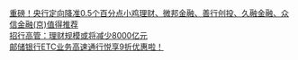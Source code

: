   
[重磅！央行定向降准0.5个百分点小鸡理财、微邦金融、善行创投、久融金融、众信金融(京)值得推荐](http://www.dianyue.me/archives/791/liy3n7trs4uil3og/)  
[招行高管：理财规模或将减少8000亿元](http://www.dianyue.me/archives/068/t71rd8rugcu4yqfu/)  
[邮储银行ETC业务高速通行悦享9折优惠啦！](http://www.dianyue.me/archives/475/xt4gnslcpomzbfms/)